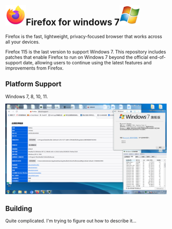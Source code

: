 # ![](imgs/default64.png)Firefox for windows 7![](imgs/windows.png)
Firefox is the fast, lightweight, privacy-focused browser that works across all your devices.

Firefox 115 is the last version to support Windows 7. This repository includes patches that enable Firefox to run on Windows 7 beyond the official end-of-support date, allowing users to continue using the latest features and improvements from Firefox.

## Platform Support

Windows 7, 8, 10, 11.

![](imgs/snapshot.png)

## Building

Quite complicated. I'm trying to figure out how to describe it...
